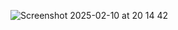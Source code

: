 ![Screenshot 2025-02-10 at 20 14 42](https://github.com/user-attachments/assets/27ddf8a5-51fe-4117-b8f8-ecbe00ded023)
